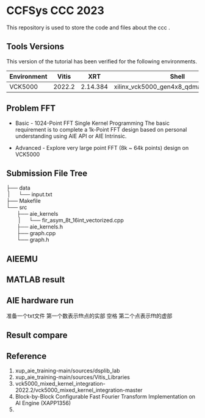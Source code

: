 # CCFSys CCC 2023
This repository is used to store the code and files about the ccc .

## Tools Versions  

This version of the tutorial has been verified for the following environments. 

| Environment  | Vitis   |    XRT   | Shell | Notes |
|--------------|---------|----------|-------|-------|
| VCK5000      | 2022.2  | 2.14.384  | xilinx_vck5000_gen4x8_qdma_2_202220_1|  |  

## Problem FFT  
- Basic - 1024-Point FFT Single Kernel Programming
 The basic requirement is to complete a 1k-Point FFT design based on personal understanding using AIE API or AIE Intrinsic.
 
- Advanced - Explore very large point FFT (8k ~ 64k points) design on VCK5000

## Submission File Tree  
├── data  
&nbsp;|&nbsp;&nbsp;&nbsp;&nbsp;&nbsp;&nbsp;└── input.txt  
├── Makefile  
└── src  
&nbsp;&nbsp;&nbsp;&nbsp;&nbsp;&nbsp;&nbsp;├── aie_kernels  
&nbsp;&nbsp;&nbsp;&nbsp;&nbsp;&nbsp;&nbsp;&nbsp;|&nbsp;&nbsp;&nbsp;&nbsp;&nbsp;&nbsp;└── fir_asym_8t_16int_vectorized.cpp  
&nbsp;&nbsp;&nbsp;&nbsp;&nbsp;&nbsp;&nbsp;├── aie_kernels.h  
&nbsp;&nbsp;&nbsp;&nbsp;&nbsp;&nbsp;&nbsp;├── graph.cpp  
&nbsp;&nbsp;&nbsp;&nbsp;&nbsp;&nbsp;&nbsp;└── graph.h  

## AIEEMU  



## MATLAB result  

## AIE hardware run  
准备一个txt文件 第一个数表示fft点的实部 空格 第二个点表示fft的虚部
## Result compare  

## Reference  
1. xup_aie_training-main/sources/dsplib_lab
2. xup_aie_training-main/sources/Vitis_Libraries
3. vck5000_mixed_kernel_integration-2022.2/vck5000_mixed_kernel_integration-master
4. Block-by-Block Configurable Fast Fourier Transform Implementation on AI Engine (XAPP1356)
5. 
